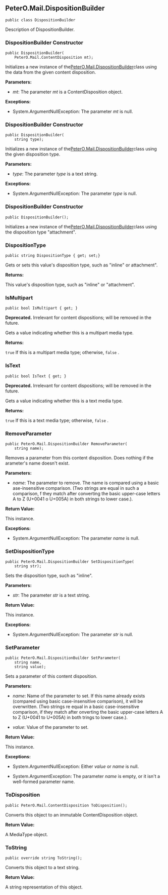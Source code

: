 ## PeterO.Mail.DispositionBuilder

    public class DispositionBuilder

Description of DispositionBuilder.

### DispositionBuilder Constructor

    public DispositionBuilder(
        PeterO.Mail.ContentDisposition mt);

Initializes a new instance of the[PeterO.Mail.DispositionBuilder](PeterO.Mail.DispositionBuilder.md)class using the data from the given content disposition.

<b>Parameters:</b>

 * <i>mt</i>: The parameter <i>mt</i>
is a ContentDisposition object.

<b>Exceptions:</b>

 * System.ArgumentNullException:
The parameter <i>mt</i>
is null.

### DispositionBuilder Constructor

    public DispositionBuilder(
        string type);

Initializes a new instance of the[PeterO.Mail.DispositionBuilder](PeterO.Mail.DispositionBuilder.md)class using the given disposition type.

<b>Parameters:</b>

 * <i>type</i>: The parameter <i>type</i>
is a text string.

<b>Exceptions:</b>

 * System.ArgumentNullException:
The parameter <i>type</i>
is null.

### DispositionBuilder Constructor

    public DispositionBuilder();

Initializes a new instance of the[PeterO.Mail.DispositionBuilder](PeterO.Mail.DispositionBuilder.md)class using the disposition type "attachment".

### DispositionType

    public string DispositionType { get; set;}

Gets or sets this value's disposition type, such as "inline" or attachment".

<b>Returns:</b>

This value's disposition type, such as "inline" or "attachment".

### IsMultipart

    public bool IsMultipart { get; }

<b>Deprecated.</b> Irrelevant for content dispositions; will be removed in the future.

Gets a value indicating whether this is a multipart media type.

<b>Returns:</b>

 `
        true
      ` If this is a multipart media type; otherwise, `
        false
      ` .

### IsText

    public bool IsText { get; }

<b>Deprecated.</b> Irrelevant for content dispositions; will be removed in the future.

Gets a value indicating whether this is a text media type.

<b>Returns:</b>

 `
        true
      ` If this is a text media type; otherwise, `
        false
      ` .

### RemoveParameter

    public PeterO.Mail.DispositionBuilder RemoveParameter(
        string name);

Removes a parameter from this content disposition. Does nothing if the arameter's name doesn't exist.

<b>Parameters:</b>

 * <i>name</i>: The parameter to remove. The name is compared using a basic ase-insensitive comparison. (Two strings are equal in such a comparison, f they match after converting the basic upper-case letters A to Z (U+0041 o U+005A) in both strings to lower case.).

<b>Return Value:</b>

This instance.

<b>Exceptions:</b>

 * System.ArgumentNullException:
The parameter <i>name</i>
is null.

### SetDispositionType

    public PeterO.Mail.DispositionBuilder SetDispositionType(
        string str);

Sets the disposition type, such as "inline".

<b>Parameters:</b>

 * <i>str</i>: The parameter <i>str</i>
is a text string.

<b>Return Value:</b>

This instance.

<b>Exceptions:</b>

 * System.ArgumentNullException:
The parameter <i>str</i>
is null.

### SetParameter

    public PeterO.Mail.DispositionBuilder SetParameter(
        string name,
        string value);

Sets a parameter of this content disposition.

<b>Parameters:</b>

 * <i>name</i>: Name of the parameter to set. If this name already exists (compared using basic case-insensitive comparison), it will be overwritten. (Two strings re equal in a basic case-insensitive comparison, if they match after onverting the basic upper-case letters A to Z (U+0041 to U+005A) in both trings to lower case.).

 * <i>value</i>: Value of the parameter to set.

<b>Return Value:</b>

This instance.

<b>Exceptions:</b>

 * System.ArgumentNullException:
Either <i>value</i>
or <i>name</i>
is null.

 * System.ArgumentException:
The parameter <i>name</i>
is empty, or it isn't a well-formed parameter name.

### ToDisposition

    public PeterO.Mail.ContentDisposition ToDisposition();

Converts this object to an immutable ContentDisposition object.

<b>Return Value:</b>

A MediaType object.

### ToString

    public override string ToString();

Converts this object to a text string.

<b>Return Value:</b>

A string representation of this object.
